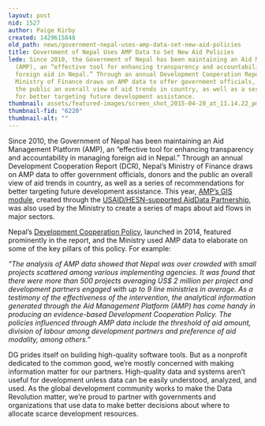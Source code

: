 ```yaml
---
layout: post
nid: 1527
author: Paige Kirby
created: 1429615848
old_path: news/government-nepal-uses-amp-data-set-new-aid-policies
title: Government of Nepal Uses AMP Data to Set New Aid Policies
lede: Since 2010, the Government of Nepal has been maintaining an Aid Management Platform
  (AMP), an “effective tool for enhancing transparency and accountability in managing
  foreign aid in Nepal.” Through an annual Development Cooperation Report (DCR), Nepal’s
  Ministry of Finance draws on AMP data to offer government officials, donors and
  the public an overall view of aid trends in country, as well as a series of recommendations
  for better targeting future development assistance.
thumbnail: assets/featured-images/screen_shot_2015-04-20_at_11.14.22_pm.png
thumbnail-fid: "6220"
thumbnail-alt: ""
---
```


Since 2010, the Government of Nepal has been maintaining an Aid Management Platform (AMP), an “effective tool for enhancing transparency and accountability in managing foreign aid in Nepal.” Through an annual Development Cooperation Report (DCR), Nepal’s Ministry of Finance draws on AMP data to offer government officials, donors and the public an overall view of aid trends in country, as well as a series of recommendations for better targeting future development assistance. This year, [AMP’s GIS module](http://amis.mof.gov.np/TEMPLATE/ampTemplate/gisModule/dist/index.html), created through the [USAID/HESN-supported AidData Partnership](http://aiddata.org/), was also used by the Ministry to create a series of maps about aid flows in major sectors.

Nepal’s [Development Cooperation Policy](http://www.mof.gov.np/uploads/document/file/DCP_English_20140707120230_20140721083326.pdf), launched in 2014, featured prominently in the report, and the Ministry used AMP data to elaborate on some of the key pillars of this policy. For example:

*“The analysis of AMP data showed that Nepal was over crowded with small projects scattered among various implementing agencies. It was found that there were more than 500 projects averaging US$ 2 million per project and development partners engaged with up to 9 line ministries in average. As a testimony of the effectiveness of the intervention, the analytical information generated through the Aid Management Platform (AMP) has come handy in producing an evidence-based Development Cooperation Policy. The policies influenced through AMP data include the threshold of aid amount, division of labour among development partners and preference of aid modality, among others.”*

DG prides itself on building high-quality software tools. But as a nonprofit dedicated to the common good, we’re mostly concerned with making information matter for our partners. High-quality data and systems aren’t useful for development unless data can be easily understood, analyzed, and used. As the global development community works to make the Data Revolution matter, we’re proud to partner with governments and organizations that use data to make better decisions about where to allocate scarce development resources.
